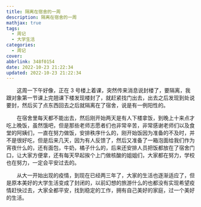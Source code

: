 ```yaml
---
title: 隔离在宿舍的一周
description: 隔离在宿舍的一周
mathjax: true
tags:
  - 周记
  - 大学生活
categories:
  - 周记
cover: 
abbrlink: 348f0154
date: 2022-10-23 21:22:34
updated: 2022-10-23 21:22:34
---
```


&emsp;&emsp;这周一下午好像，正在 3 号楼上着课，突然传来消息说封楼了，要隔离，我跟对象第一节课上完翘课下楼发现楼封了，就赶紧找门出去，出去之后发现到处说要封，然后买了点东西回去之后就隔离在了宿舍，说是有一例阳性的。

&emsp;&emsp;在宿舍里每天都不能出去，然后刚开始两天是有人下楼拿饭，到晚上十来点才吃上晚饭，虽然饿吧，但是那些老师志愿者们也非常辛苦，非常感谢老师们以及食堂的阿姨们，一直在努力做饭，安排秩序什么的，刚开始饭因为准备的不及时，并不是很好吃，但是后来几天，因为有人反馈了，然后又准备了一箱泡面给我们作为宵夜什么的，还有面包，牛奶，橘子什么的，后来还安排人员把饭都放在了宿舍门口，让大家方便拿，还有每天早起挨个上门做核酸的姐姐们，大家都在努力，学校也在努力，一定会平安过去的。

&emsp;&emsp;从大一开始出现的疫情，到现在已经两三年了，大家的生活也逐渐适应了，但是原本美好的大学生活变成了封闭的，以前幻想的旅游什么的也都没有实现希望疫情赶快过去，大家全都平安，找到稳定的工作，拥有自己美好的家庭，过一个美好的生活。
